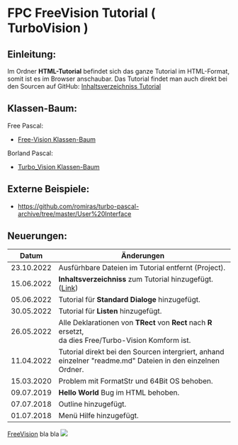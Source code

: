 # FPC FreeVision Tutorial ( TurboVision )
## Einleitung:

Im Ordner **HTML-Tutorial** befindet sich das ganze Tutorial im HTML-Format, somit ist es im Browser anschaubar.
Das Tutorial findet man auch direkt bei den Sourcen auf GitHub: [Inhaltsverzeichniss Tutorial](wiki.md)

## Klassen-Baum:

Free Pascal:
- [Free-Vision Klassen-Baum](Class_Tree.md)

Borland Pascal:
- [Turbo_Vision Klassen-Baum](Turbo_Vision_Class_Tree.md)

## Externe Beispiele:

- https://github.com/romiras/turbo-pascal-archive/tree/master/User%20Interface



## Neuerungen:

| Datum | Änderungen 
| :---: | ---
| 23.10.2022 | Ausfürhbare Dateien im Tutorial entfernt (Project).
| 15.06.2022 | **Inhaltsverzeichniss** zum Tutorial hinzugefügt. ([Link](wiki.md))
| 05.06.2022 | Tutorial für **Standard Dialoge** hinzugefügt.
| 30.05.2022 | Tutorial für **Listen** hinzugefügt.
| 26.05.2022 | Alle Deklarationen von **TRect** von **Rect** nach **R** ersetzt,<br> da dies Free/Turbo-Vision Komform ist.
| 11.04.2022 | Tutorial direkt bei den Sourcen intergriert, anhand einzelner "readme.md" Dateien in den einzelnen Ordner.
| 15.03.2020 | Problem mit FormatStr und 64Bit OS behoben.
| 09.07.2019 | **Hello World** Bug im HTML behoben.
| 07.07.2018 | Outline hinzugefügt.
| 01.07.2018 | Menü Hilfe hinzugefügt.

[FreeVision](image.png)
bla bla
<img src="image.png">



